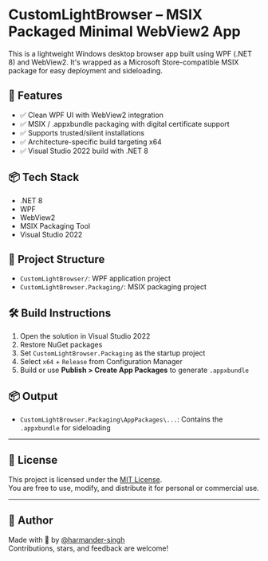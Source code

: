 # CustomLightBrowser – MSIX Packaged Minimal WebView2 App

This is a lightweight Windows desktop browser app built using WPF (.NET 8) and WebView2. It's wrapped as a Microsoft Store-compatible MSIX package for easy deployment and sideloading.

## 🔧 Features

- ✅ Clean WPF UI with WebView2 integration
- ✅ MSIX / .appxbundle packaging with digital certificate support
- ✅ Supports trusted/silent installations
- ✅ Architecture-specific build targeting x64
- ✅ Visual Studio 2022 build with .NET 8

## 📦 Tech Stack

- .NET 8
- WPF
- WebView2
- MSIX Packaging Tool
- Visual Studio 2022

## 📁 Project Structure

- `CustomLightBrowser/`: WPF application project
- `CustomLightBrowser.Packaging/`: MSIX packaging project

## 🛠️ Build Instructions

1. Open the solution in Visual Studio 2022
2. Restore NuGet packages
3. Set `CustomLightBrowser.Packaging` as the startup project
4. Select `x64` + `Release` from Configuration Manager
5. Build or use **Publish > Create App Packages** to generate `.appxbundle`

## 📦 Output

- `CustomLightBrowser.Packaging\AppPackages\...`: Contains the `.appxbundle` for sideloading

---

## 📄 License

This project is licensed under the [MIT License](LICENSE).  
You are free to use, modify, and distribute it for personal or commercial use.

---

## 🙌 Author

Made with 💙 by [@harmander-singh](https://github.com/harmander-singh)  
Contributions, stars, and feedback are welcome!
